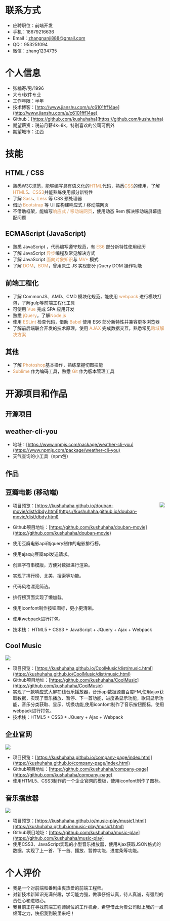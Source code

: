 # 联系方式
- 应聘职位：前端开发
- 手机：18679216636
- Email：zhangnanji888@gmail.com 
- QQ：953251094
- 微信：zhang1234735
# 个人信息
 - 张楠寄/男/1996 
 - 大专/软件专业 
 - 工作年限：半年
 - 技术博客：[http://www.jianshu.com/u/c6101fff14ae](http://www.jianshu.com/u/c6101fff14ae)
 - Github：[https://github.com/kushuhaha](https://github.com/kushuhaha)
 - 期望薪资：税前月薪4k~8k，特别喜欢的公司可例外
 - 期望城市：江西
# 技能
## HTML / CSS
- 熟悉W3C规范，能够编写具有语义化的<span style="color:#dc9656">HTML</span>代码，熟悉<span style="color:#dc9656">CSS</span>的使用，了解<span style="color:#dc9656">HTML5</span>、<span style="color:#dc9656">CSS3</span>并能熟练使用部分新特性
- 了解<span style="color:#dc9656"> Sass</span>、<span style="color:#dc9656">Less</span> 等 CSS 预处理器
- 借助<span style="color:#dc9656"> Bootstrap</span> 等 UI 库构建响应式 / 移动端网页
- 不借助框架，能编写<span style="color:#dc9656">响应式 / 移动端网页</span>，使用动态 Rem 解决移动端屏幕适配问题
## ECMAScript (JavaScript) 
- 熟悉 JavaScript ，代码编写遵守规范，有 <span style="color:#dc9656">ES6</span> 部分新特性使用经历
- 了解 JavaScript<span style="color:#dc9656"> 异步</span>编程及常见解决⽅式
- 了解 JavaScript <span style="color:#dc9656">⾯向对象知识</span>与 <span style="color:#dc9656">MV* </span>模式
- 了解 <span style="color:#dc9656">DOM</span>、<span style="color:#dc9656">BOM</span>，曾用原⽣ JS 实现部分 jQuery DOM 操作功能
## 前端工程化 
- 了解 CommonJS、AMD、CMD 模块化规范，能使用 <span style="color:#dc9656">webpack</span> 进行模块打包，了解gulp等前端工程化工具
- 可使⽤<span style="color:#dc9656"> Vue</span> 完成 SPA 应⽤开发
-  熟悉<span style="color:#dc9656"> jQuery</span>，了解<span style="color:#dc9656">Node.js</span>
- 使⽤<span style="color:#dc9656"> ESLint</span> 检查代码，借助 <span style="color:#dc9656">Babel </span>使⽤ ES6 部分新特性并兼容更多浏览器
- 了解前后端联合开发的技术原理，使⽤ <span style="color:#dc9656">AJAX</span> 完成数据交互，熟悉常见<span style="color:#dc9656">跨域解决⽅案</span>
## 其他
- 了解<span style="color:#dc9656"> Photoshop</span>基本操作，熟练掌握切图技能
-  <span style="color:#dc9656">Sublime</span> 作为编码⼯具，熟悉 <span style="color:#dc9656">Git </span>作为版本管理⼯具
# 开源项目和作品
## 开源项目
## weather-cli-you
- 地址：[https://www.npmjs.com/package/weather-cli-you](https://www.npmjs.com/package/weather-cli-you)
- 天气查询的小工具（npm包）
## 作品
## 豆瓣电影 (移动端)

<img align="right" src="http://ww1.sinaimg.cn/mw690/0069jr7igy1fo4p6cxqxsj306r0bwabc.jpg"/>

- 项目预览：[https://kushuhaha.github.io/douban-movie/dist/dbdy.html](https://kushuhaha.github.io/douban-movie/dist/dbdy.html)

- Github项目地址：[https://github.com/kushuhaha/douban-movie](https://github.com/kushuhaha/douban-movie)

- 使用豆瓣电影api和jquery制作的电影排行榜。

- 使用ajax向豆瓣api发送请求。

- 创建字符串模版，方便对数据进行渲染。

- 实现了排行榜、北美、搜索等功能。

- 代码风格漂亮简洁。

- 排行榜页面实现了懒加载。

- 使用iconfont制作按钮图标，更小更清晰。

- 使用webpack进行打包。

- 技术栈： HTML5 + CSS3 + JavaScript + JQuery + Ajax + Webpack
## Cool Music

<img src="http://ww1.sinaimg.cn/large/0069jr7igy1fo4oeek844j311y0hrx2a.jpg"/>

- 项目预览：[https://kushuhaha.github.io/CoolMusic/dist/music.html](https://kushuhaha.github.io/CoolMusic/dist/music.html)
- Github项目地址：[https://github.com/kushuhaha/CoolMusic](https://github.com/kushuhaha/CoolMusic) 
- 实现了一款响应式大屏在线音乐播放器，音乐api数据源自百度FM,使用ajax获取数据，实现了音乐播放、暂停、下一首功能，进度条显示功能，歌词显示功能，音乐分类获取、显示、切换功能,使用iconfont制作了音乐按钮图标，使用webpack进行打包。
- 技术栈：HTML5 + CSS3 + JQuery + Ajax + Webpack
## 企业官网

<img src="http://ww1.sinaimg.cn/large/0069jr7igy1fo4ogil84fj311d0hlqhs.jpg"/>

- 项目预览：[https://kushuhaha.github.io/company-page/index.html](https://kushuhaha.github.io/company-page/index.html)
- Github项目地址：[https://github.com/kushuhaha/company-page](https://github.com/kushuhaha/company-page)
- 使用HTML5、CSS3制作的一个企业官网的模板，使用iconfont制作了图标。
## 音乐播放器

<img src="http://ww1.sinaimg.cn/large/0069jr7igy1fo4oh0pb48j311v0hrdoj.jpg"/>

- 项目预览：[https://kushuhaha.github.io/music-play/music1.html](https://kushuhaha.github.io/music-play/music1.html)
- Github项目地址：[https://github.com/kushuhaha/music-play](https://github.com/kushuhaha/music-play)
- 使用CSS3、JavaScript实现的小型音乐播放器，使用Ajax获取JSON格式的数据，实现了上一首、下一首、播放、暂停功能，进度条等功能。
# 个人评价
- 我是一个对前端和番剧由衷热爱的前端工程师。
- 对新技术新知识充满兴趣，学习能力强，做事仔细认真，待人真诚，有强烈的责任心和进取心。
- 我目前正在寻找前端工程师岗位的工作机会，希望借此为贵公司献上我的一点绵薄之力，快招我到碗里来吧！
